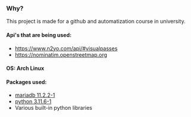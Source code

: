 ### Why?
This project is made for a github and automatization course in university.

#### Api's that are being used:
- https://www.n2yo.com/api/#visualpasses
- https://nominatim.openstreetmap.org

#### OS: Arch Linux
#### Packages used:
- [mariadb 11.2.2-1](https://archlinux.org/packages/extra/x86_64/mariadb/)
- [python 3.11.6-1](https://archlinux.org/packages/core/x86_64/python/)
- Various built-in python libraries
